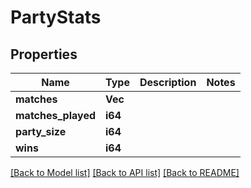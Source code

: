# PartyStats

## Properties

Name | Type | Description | Notes
------------ | ------------- | ------------- | -------------
**matches** | **Vec<i64>** |  | 
**matches_played** | **i64** |  | 
**party_size** | **i64** |  | 
**wins** | **i64** |  | 

[[Back to Model list]](../README.md#documentation-for-models) [[Back to API list]](../README.md#documentation-for-api-endpoints) [[Back to README]](../README.md)


